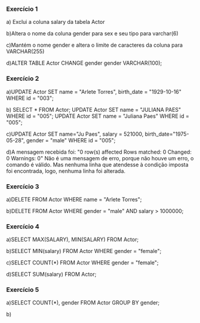 ### Exercício 1
a) Exclui a coluna salary da tabela Actor

b)Altera o nome da coluna gender para sex e seu tipo para varchar(6)

c)Mantém o nome gender e altera o limite de caracteres da coluna para VARCHAR(255)

d)ALTER TABLE Actor CHANGE gender gender VARCHAR(100);

### Exercício 2
a)UPDATE Actor SET name = "Arlete Torres", birth_date = "1929-10-16" WHERE id = "003";

b)
SELECT * FROM Actor;
UPDATE Actor SET name = "JULIANA PAES" WHERE id = "005";
UPDATE Actor SET name = "Juliana Paes" WHERE id = "005";

c)UPDATE Actor
SET name="Ju Paes", salary = 521000, birth_date="1975-05-28", gender = "male" 
WHERE id = "005";

d)A mensagem recebida foi: "0 row(s) affected Rows matched: 0  Changed: 0  Warnings: 0"
Não é uma mensagem de erro, porque não houve um erro, o comando é válido. Mas nenhuma linha que atendesse à condição imposta foi encontrada, logo, nenhuma linha foi alterada.

### Exercício 3
a)DELETE FROM Actor WHERE name = "Arlete Torres";

b)DELETE FROM Actor WHERE gender = "male" AND salary > 1000000;

### Exercício 4
a)SELECT MAX(SALARY), MIN(SALARY) FROM  Actor; 

b)SELECT MIN(salary) FROM Actor WHERE gender = "female";

c)SELECT COUNT(*) FROM Actor WHERE gender = "female";

d)SELECT SUM(salary) FROM Actor;

### Exercício 5

a)SELECT COUNT(*), gender FROM Actor GROUP BY gender;

b)

